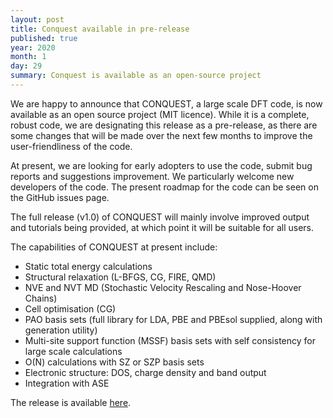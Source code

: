 ```yaml
---
layout: post
title: Conquest available in pre-release
published: true
year: 2020
month: 1
day: 29
summary: Conquest is available as an open-source project
---
```

We are happy to announce that CONQUEST, a large scale DFT code, is now
available as an open source project (MIT licence).  While it is a
complete, robust code, we are designating this release as a
pre-release, as there are some changes that will be made over the next
few months to improve the user-friendliness of the code. 

At present, we are looking for early adopters to use the code, submit
bug reports and suggestions improvement.  We particularly welcome new
developers of the code.  The present roadmap for the code can be seen
on the GitHub issues page. 

The full release (v1.0) of CONQUEST will mainly involve improved
output and tutorials being provided, at which point it will be
suitable for all users. 

The capabilities of CONQUEST at present include:

* Static total energy calculations
* Structural relaxation (L-BFGS, CG, FIRE, QMD)
* NVE and NVT MD (Stochastic Velocity Rescaling and Nose-Hoover Chains)
* Cell optimisation (CG)
* PAO basis sets (full library for LDA, PBE and PBEsol supplied, along with generation utility)
* Multi-site support function (MSSF) basis sets with self consistency for large scale calculations
* O(N) calculations with SZ or SZP basis sets
* Electronic structure: DOS, charge density and band output
* Integration with ASE

The release is available [here](https://github.com/OrderN/CONQUEST-release).
